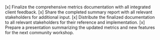 [x] Finalize the comprehensive metrics documentation with all integrated client feedback.
[x] Share the completed summary report with all relevant stakeholders for additional input.
[x] Distribute the finalized documentation to all relevant stakeholders for their reference and implementation.
[x] Prepare a presentation summarizing the updated metrics and new features for the next community workshop.